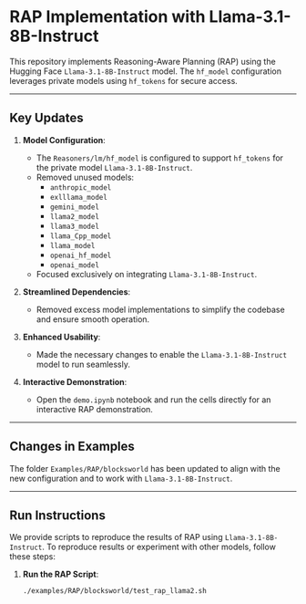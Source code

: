 # RAP Implementation with Llama-3.1-8B-Instruct

This repository implements Reasoning-Aware Planning (RAP) using the Hugging Face `Llama-3.1-8B-Instruct` model. The `hf_model` configuration leverages private models using `hf_tokens` for secure access.

---

## Key Updates
1. **Model Configuration**:
   - The `Reasoners/lm/hf_model` is configured to support `hf_tokens` for the private model `Llama-3.1-8B-Instruct`.
   - Removed unused models:
     - `anthropic_model`
     - `exlllama_model`
     - `gemini_model`
     - `llama2_model`
     - `llama3_model`
     - `llama_Cpp_model`
     - `llama_model`
     - `openai_hf_model`
     - `openai_model`
   - Focused exclusively on integrating `Llama-3.1-8B-Instruct`.

2. **Streamlined Dependencies**:
   - Removed excess model implementations to simplify the codebase and ensure smooth operation.

3. **Enhanced Usability**:
   - Made the necessary changes to enable the `Llama-3.1-8B-Instruct` model to run seamlessly.

4. **Interactive Demonstration**:
   - Open the `demo.ipynb` notebook and run the cells directly for an interactive RAP demonstration.

---

## Changes in Examples
The folder `Examples/RAP/blocksworld` has been updated to align with the new configuration and to work with `Llama-3.1-8B-Instruct`.

---

## Run Instructions

We provide scripts to reproduce the results of RAP using `Llama-3.1-8B-Instruct`. To reproduce results or experiment with other models, follow these steps:

1. **Run the RAP Script**:
   ```bash
   ./examples/RAP/blocksworld/test_rap_llama2.sh
